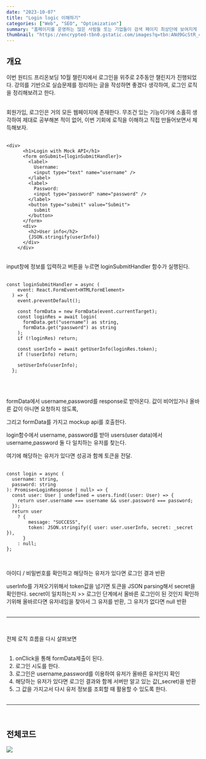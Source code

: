 ```yaml
---
date: "2023-10-07"
title: "Login logic 이해하기"
categories: ["Web", "SEO", "Optimization"]
summary: "홈페이지를 운영하는 많은 사람들 또는 기업들이 검색 페이지 최상단에 보여지게 하기 위해 어떤 최적화 작업을 하는지 알아보자."
thumbnail: "https://encrypted-tbn0.gstatic.com/images?q=tbn:ANd9GcStR_4qGmLjIMCMUzOrmztoOLla1CQ_Nn5AHg&usqp=CAU"
---
```


## 개요

이번 원티드 프리온보딩 10월 챌린지에서 로그인을 위주로 2주동안 챌린지가 진행되었다. 강의를 기반으로 실습문제를 정리하는 글을 작성하면 좋겠다 생각하여, 로그인 로직을 정리해보려고 한다.
<br/>
<br/>

회원가입, 로그인은 거의 모든 웹페이지에 존재한다. 무조건 있는 기능이기에 소홀히 생각하여 제대로 공부해본 적이 없어, 이번 기회에 로직을 이해하고 직접 만들어보면서 체득해보자.
<br/>
<br/>

```
<div>
      <h1>Login with Mock API</h1>
      <form onSubmit={loginSubmitHandler}>
        <label>
          Username:
          <input type="text" name="username" />
        </label>
        <label>
          Password:
          <input type="password" name="password" />
        </label>
        <button type="submit" value="Submit">
          submit
        </button>
      </form>
      <div>
        <h2>User info</h2>
        {JSON.stringify(userInfo)}
      </div>
    </div>
```

<br/>
input창에 정보를 입력하고 버튼을 누르면 loginSubmitHandler 함수가 실행된다.
<br/>
<br/>

```
const loginSubmitHandler = async (
    event: React.FormEvent<HTMLFormElement>
  ) => {
    event.preventDefault();

    const formData = new FormData(event.currentTarget);
    const loginRes = await login(
      formData.get("username") as string,
      formData.get("password") as string
    );
    if (!loginRes) return;

    const userInfo = await getUserInfo(loginRes.token);
    if (!userInfo) return;

    setUserInfo(userInfo);
  };
```

<br/>
<br/>

formData에서 username,password를 response로 받아온다.
값이 비어있거나 올바른 값이 아니면 요청하지 않도록,
<br/>

그리고 formData를 가지고 mockup api를 호출한다.
<br/>

login함수에서 username, password를 받아 users(user data)에서 username,password 둘 다 일치하는 유저를 찾는다.
<br/>

여기에 해당하는 유저가 있다면 성공과 함께 토큰을 전달.
<br/>
<br/>

```
const login = async (
  username: string,
  password: string
): Promise<LoginResponse | null> => {
  const user: User | undefined = users.find((user: User) => {
    return user.username === username && user.password === password;
  });
  return user
    ? {
        message: "SUCCESS",
        token: JSON.stringify({ user: user.userInfo, secret: _secret }),
      }
    : null;
};
```

<br/>

아이디 / 비밀번호를 확인하고 해당하는 유저가 있다면 로그인 결과 반환
<br/>

userInfo를 가져오기위해서 token값을 넘기면 토큰을 JSON parsing해서
secret을 확인한다.
secret이 일치하는지 >> 로그인 단계에서 올바른 로그인이 된 것인지 확인하기위해
올바르다면 유저네임을 찾아서 그 유저를 반환, 그 유저가 없다면 null 반환
<br/>
<br/>

---

<br/>

전체 로직 흐름을 다시 살펴보면
<br/>
<br/>

1. onClick을 통해 formData제출이 된다.
2. 로그인 시도를 한다.
3. 로그인은 username,password를 이용하여 유저가 올바른 유저인지 확인
4. 해당하는 유저가 있다면 로그인 결과와 함께 서버만 알고 있는 값(\_secret)을 반환
5. 그 값을 가지고서 다시 유저 정보를 조회할 때 활용할 수 있도록 한다.
   <br/>
   <br/>

---

<br/>

## 전체코드

![](https://velog.velcdn.com/images/jutrong/post/3a0f72a5-af78-41de-9498-db667bfefb7c/image.png)
